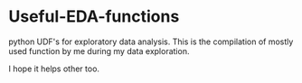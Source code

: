 # Useful-EDA-functions
python UDF's for exploratory data analysis.
This is the compilation of mostly used function by me during my data exploration. 


I hope it helps other too. 
